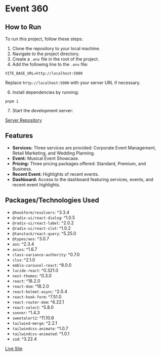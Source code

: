 # Event 360


## How to Run

To run this project, follow these steps:
1. Clone the repository to your local machine.
2. Navigate to the project directory.
3. Create a `.env` file in the root of the project.
4. Add the following line to the `.env` file:

```
VITE_BASE_URL=http://localhost:5000
```
Replace `http://localhost:5000` with your server URL if necessary.

6. Install dependencies by running:
```
pnpm i
```

7. Start the development server:

[Server Repository](https://github.com/Abdullah149081/event-managment-server)

## Features

- **Services:** Three services are provided: Corporate Event Management, Retail Marketing, and Wedding Planning.
- **Event:** Musical Event Showcase.
- **Pricing:** Three pricing packages offered: Standard, Premium, and Business.
- **Recent Event:** Highlights of recent events.
- **Dashboard:** Access to the dashboard featuring services, events, and recent event highlights.


## Packages/Technologies Used

- `@hookform/resolvers`: ^3.3.4
- `@radix-ui/react-dialog`: ^1.0.5
- `@radix-ui/react-label`: ^2.0.2
- `@radix-ui/react-slot`: ^1.0.2
- `@tanstack/react-query`: ^5.25.0
- `@types/aos`: ^3.0.7
- `aos`: ^2.3.4
- `axios`: ^1.6.7
- `class-variance-authority`: ^0.7.0
- `clsx`: ^2.1.0
- `embla-carousel-react`: ^8.0.0
- `lucide-react`: ^0.321.0
- `next-themes`: ^0.3.0
- `react`: ^18.2.0
- `react-dom`: ^18.2.0
- `react-helmet-async`: ^2.0.4
- `react-hook-form`: ^7.51.0
- `react-router-dom`: ^6.22.1
- `react-select`: ^5.8.0
- `sonner`: ^1.4.3
- `sweetalert2`: ^11.10.6
- `tailwind-merge`: ^2.2.1
- `tailwindcss-animate`: ^1.0.7
- `tailwindcss-animated`: ^1.0.1
- `zod`: ^3.22.4

[Live Site](https://event-management-65de8.web.app/)